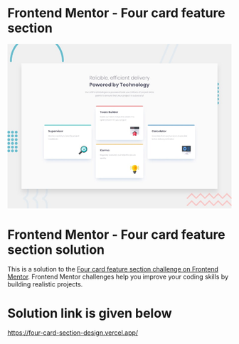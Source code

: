# Frontend Mentor - Four card feature section

![Design preview for the Four card feature section coding challenge](./design/desktop-preview.jpg)

# Frontend Mentor - Four card feature section solution

This is a solution to the [Four card feature section challenge on Frontend Mentor](https://www.frontendmentor.io/challenges/four-card-feature-section-weK1eFYK). Frontend Mentor challenges help you improve your coding skills by building realistic projects.

# Solution link is given below
https://four-card-section-design.vercel.app/
